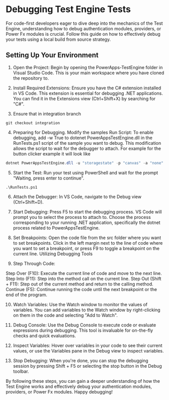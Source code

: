 # Debugging Test Engine Tests

For code-first developers eager to dive deep into the mechanics of the Test Engine, understanding how to debug authentication modules, providers, or Power Fx modules is crucial. Follow this guide on how to effectively debug your tests using a local build from source strategy.

## Setting Up Your Environment

1. Open the Project: Begin by opening the PowerApps-TestEngine folder in Visual Studio Code. This is your main workspace where you have cloned the repository to.

2. Install Required Extensions: Ensure you have the C# extension installed in VS Code. This extension is essential for debugging .NET applications. You can find it in the Extensions view (Ctrl+Shift+X) by searching for "C#".

3. Ensure that in integration branch

```pwsh
git checkout integration
```

4. Preparing for Debugging. Modify the samples Run Script: To enable debugging, add -w True to dotenet PowerAppsTestEngine.dll in the RunTests.ps1 script of the sample you want to debug. This modification allows the script to wait for the debugger to attach. For example for the button clicker example it will look like

```PowerShell
dotnet PowerAppsTestEngine.dll -u "storagestate" -p "canvas" -a "none" -i "$currentDirectory\testPlan.fx.yaml" -t $tenantId -e $environmentId -w True
```

5. Start the Test: Run your test using PowerShell and wait for the prompt "Waiting, press enter to continue".

```pwsh
.\RunTests.ps1
```

6. Attach the Debugger: In VS Code, navigate to the Debug view (Ctrl+Shift+D).

7. Start Debugging: Press F5 to start the debugging process. VS Code will prompt you to select the process to attach to. Choose the process corresponding to your running .NET application, specifically the dotnet process related to PowerAppsTestEngine.

8. Set Breakpoints: Open the code file from the src folder where you want to set breakpoints. Click in the left margin next to the line of code where you want to set a breakpoint, or press F9 to toggle a breakpoint on the current line.
Utilizing Debugging Tools

9. Step Through Code:

Step Over (F10): Execute the current line of code and move to the next line.
Step Into (F11): Step into the method call on the current line.
Step Out (Shift + F11): Step out of the current method and return to the calling method.
Continue (F5): Continue running the code until the next breakpoint or the end of the program.

10. Watch Variables: Use the Watch window to monitor the values of variables. You can add variables to the Watch window by right-clicking on them in the code and selecting "Add to Watch".

11. Debug Console: Use the Debug Console to execute code or evaluate expressions during debugging. This tool is invaluable for on-the-fly checks and quick evaluations.

12. Inspect Variables: Hover over variables in your code to see their current values, or use the Variables pane in the Debug view to inspect variables.

13. Stop Debugging: When you're done, you can stop the debugging session by pressing Shift + F5 or selecting the stop button in the Debug toolbar.

By following these steps, you can gain a deeper understanding of how the Test Engine works and effectively debug your authentication modules, providers, or Power Fx modules. Happy debugging!